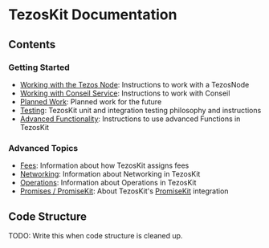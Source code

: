 # TezosKit Documentation

## Contents

### Getting Started
- [Working with the Tezos Node](TezosNode.md): Instructions to work with a TezosNode
- [Working with Conseil Service](conseil.md): Instructions to work with Conseil
- [Planned Work](FutureWork.md): Planned work for the future
- [Testing](Testing.md): TezosKit unit and integration testing philosophy and instructions
- [Advanced Functionality](AdvancedFunctionality.md): Instructions to use advanced Functions in TezosKit

### Advanced Topics
- [Fees](Fees.md): Information about how TezosKit assigns fees
- [Networking](Networking.md): Information about Networking in TezosKit
- [Operations](Operations.md): Information about Operations in TezosKit
- [Promises / PromiseKit](PromiseKit.md): About TezosKit's [PromiseKit](https://github.com/mxcl/PromiseKit) integration

## Code Structure
TODO: Write this when code structure is cleaned up.
